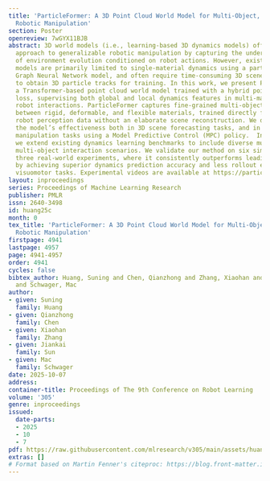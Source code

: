 ```yaml
---
title: 'ParticleFormer: A 3D Point Cloud World Model for Multi-Object, Multi-Material
  Robotic Manipulation'
section: Poster
openreview: 7wGYX11BJB
abstract: 3D world models (i.e., learning-based 3D dynamics models) offer a promising
  approach to generalizable robotic manipulation by capturing the underlying physics
  of environment evolution conditioned on robot actions. However, existing 3D world
  models are primarily limited to single-material dynamics using a particle-based
  Graph Neural Network model, and often require time-consuming 3D scene reconstruction
  to obtain 3D particle tracks for training. In this work, we present ParticleFormer,
  a Transformer-based point cloud world model trained with a hybrid point cloud reconstruction
  loss, supervising both global and local dynamics features in multi-material, multi-object
  robot interactions. ParticleFormer captures fine-grained multi-object interactions
  between rigid, deformable, and flexible materials, trained directly from real-world
  robot perception data without an elaborate scene reconstruction. We demonstrate
  the model’s effectiveness both in 3D scene forecasting tasks, and in downstream
  manipulation tasks using a Model Predictive Control (MPC) policy.  In addition,
  we extend existing dynamics learning benchmarks to include diverse multi-material,
  multi-object interaction scenarios. We validate our method on six simulation and
  three real-world experiments, where it consistently outperforms leading baselines
  by achieving superior dynamics prediction accuracy and less rollout error in downstream
  visuomotor tasks. Experimental videos are available at https://particleformer.github.io/.
layout: inproceedings
series: Proceedings of Machine Learning Research
publisher: PMLR
issn: 2640-3498
id: huang25c
month: 0
tex_title: 'ParticleFormer: A 3D Point Cloud World Model for Multi-Object, Multi-Material
  Robotic Manipulation'
firstpage: 4941
lastpage: 4957
page: 4941-4957
order: 4941
cycles: false
bibtex_author: Huang, Suning and Chen, Qianzhong and Zhang, Xiaohan and Sun, Jiankai
  and Schwager, Mac
author:
- given: Suning
  family: Huang
- given: Qianzhong
  family: Chen
- given: Xiaohan
  family: Zhang
- given: Jiankai
  family: Sun
- given: Mac
  family: Schwager
date: 2025-10-07
address:
container-title: Proceedings of The 9th Conference on Robot Learning
volume: '305'
genre: inproceedings
issued:
  date-parts:
  - 2025
  - 10
  - 7
pdf: https://raw.githubusercontent.com/mlresearch/v305/main/assets/huang25c/huang25c.pdf
extras: []
# Format based on Martin Fenner's citeproc: https://blog.front-matter.io/posts/citeproc-yaml-for-bibliographies/
---
```

